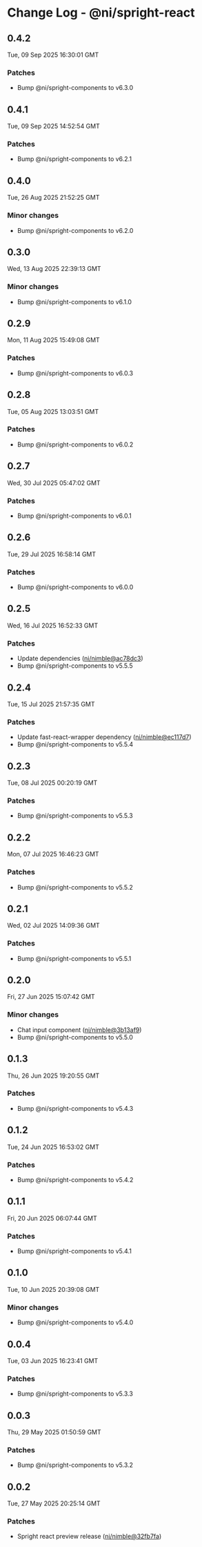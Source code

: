 # Change Log - @ni/spright-react

<!-- This log was last generated on Tue, 09 Sep 2025 16:30:01 GMT and should not be manually modified. -->

<!-- Start content -->

## 0.4.2

Tue, 09 Sep 2025 16:30:01 GMT

### Patches

- Bump @ni/spright-components to v6.3.0

## 0.4.1

Tue, 09 Sep 2025 14:52:54 GMT

### Patches

- Bump @ni/spright-components to v6.2.1

## 0.4.0

Tue, 26 Aug 2025 21:52:25 GMT

### Minor changes

- Bump @ni/spright-components to v6.2.0

## 0.3.0

Wed, 13 Aug 2025 22:39:13 GMT

### Minor changes

- Bump @ni/spright-components to v6.1.0

## 0.2.9

Mon, 11 Aug 2025 15:49:08 GMT

### Patches

- Bump @ni/spright-components to v6.0.3

## 0.2.8

Tue, 05 Aug 2025 13:03:51 GMT

### Patches

- Bump @ni/spright-components to v6.0.2

## 0.2.7

Wed, 30 Jul 2025 05:47:02 GMT

### Patches

- Bump @ni/spright-components to v6.0.1

## 0.2.6

Tue, 29 Jul 2025 16:58:14 GMT

### Patches

- Bump @ni/spright-components to v6.0.0

## 0.2.5

Wed, 16 Jul 2025 16:52:33 GMT

### Patches

- Update dependencies ([ni/nimble@ac78dc3](https://github.com/ni/nimble/commit/ac78dc389e0dd7e042a654d184ff65f210316296))
- Bump @ni/spright-components to v5.5.5

## 0.2.4

Tue, 15 Jul 2025 21:57:35 GMT

### Patches

- Update fast-react-wrapper dependency ([ni/nimble@ec117d7](https://github.com/ni/nimble/commit/ec117d73aa9a132fcf019723557634b9f22ebbdf))
- Bump @ni/spright-components to v5.5.4

## 0.2.3

Tue, 08 Jul 2025 00:20:19 GMT

### Patches

- Bump @ni/spright-components to v5.5.3

## 0.2.2

Mon, 07 Jul 2025 16:46:23 GMT

### Patches

- Bump @ni/spright-components to v5.5.2

## 0.2.1

Wed, 02 Jul 2025 14:09:36 GMT

### Patches

- Bump @ni/spright-components to v5.5.1

## 0.2.0

Fri, 27 Jun 2025 15:07:42 GMT

### Minor changes

- Chat input component ([ni/nimble@3b13af9](https://github.com/ni/nimble/commit/3b13af992e2c7a36cf07324de78e0e924be79dd7))
- Bump @ni/spright-components to v5.5.0

## 0.1.3

Thu, 26 Jun 2025 19:20:55 GMT

### Patches

- Bump @ni/spright-components to v5.4.3

## 0.1.2

Tue, 24 Jun 2025 16:53:02 GMT

### Patches

- Bump @ni/spright-components to v5.4.2

## 0.1.1

Fri, 20 Jun 2025 06:07:44 GMT

### Patches

- Bump @ni/spright-components to v5.4.1

## 0.1.0

Tue, 10 Jun 2025 20:39:08 GMT

### Minor changes

- Bump @ni/spright-components to v5.4.0

## 0.0.4

Tue, 03 Jun 2025 16:23:41 GMT

### Patches

- Bump @ni/spright-components to v5.3.3

## 0.0.3

Thu, 29 May 2025 01:50:59 GMT

### Patches

- Bump @ni/spright-components to v5.3.2

## 0.0.2

Tue, 27 May 2025 20:25:14 GMT

### Patches

- Spright react preview release ([ni/nimble@32fb7fa](https://github.com/ni/nimble/commit/32fb7facb3daf1d092a47119110504f7206a92eb))
